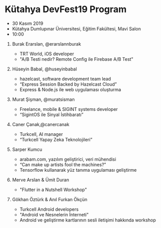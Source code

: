 # Kütahya DevFest19 Program

* 30 Kasım 2019
* Kütahya Dumlupınar Üniversitesi, Eğitim Fakültesi, Mavi Salon
* 10:00 

1. Burak Erarslan, @erarslannburak
    - TRT World, iOS developer
    - "A/B Testi nedir? Remote Config ile Firebase A/B Test"

2. Hüseyin Babal, @huseyinbabal
    - hazelcast, software development team lead
    - “Express Session Backed by Hazelcast Cloud”
    - Express & Node.js ile web uygulaması oluşturma

3. Murat Şişman, @muratsisman
    - Freelance, mobile & SIGINT systems developer
    - “SigintOS ile Sinyal İstihbaratı”

4. Caner Çanak,@canercanak
    - Turkcell, AI manager
    - “Turkcell Yapay Zeka Teknolojileri”

5. Sarper Kumcu
    - arabam.com, yazılım geliştirici, veri mühendisi
    - “Can make up artists fool the machines?”
    - Tensorflow kullanarak yüz tanıma uygulaması geliştirme

6. Merve Arslan & Ümit Duran
    - "Flutter in a Nutshell Workshop"

7.  Gökhan Öztürk & Anıl Furkan Ökçün
    - Turkcell Android developers
    - "Android ve Nesnelerin İnterneti"
    - Android ve geliştirme kartlarının sesli iletişimi hakkında workshop